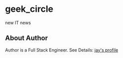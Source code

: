 # geek_circle

new IT news

## About Author

Author is a Full Stack Engineer.
See Details:
    [jay's profile](http://profile.orcircle.com)
